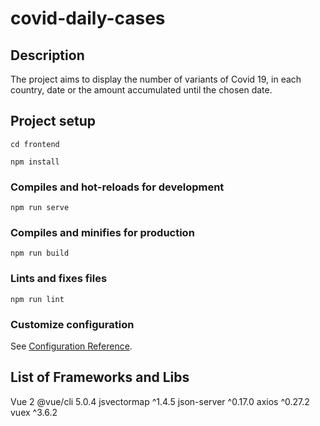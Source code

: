 # covid-daily-cases

## Description

The project aims to display the number of variants of Covid 19, in each country, date or the amount accumulated until the chosen date.

## Project setup
```
cd frontend
```

```
npm install
```

### Compiles and hot-reloads for development
```
npm run serve
```

### Compiles and minifies for production
```
npm run build
```

### Lints and fixes files
```
npm run lint
```

### Customize configuration
See [Configuration Reference](https://cli.vuejs.org/config/).

## List of Frameworks and Libs

Vue 2
@vue/cli 5.0.4
jsvectormap ^1.4.5
json-server ^0.17.0
axios ^0.27.2
vuex ^3.6.2


